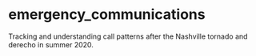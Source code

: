 # emergency_communications
Tracking and understanding call patterns after the Nashville tornado and derecho in summer 2020.
